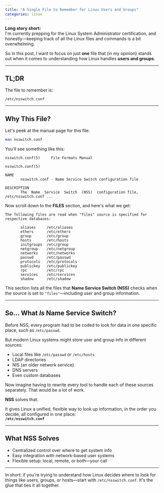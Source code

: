 ```yaml
---
title: "A Single File to Remember for Linux Users and Groups"
categories: linux
---
```


**Long story short:**  
I'm currently prepping for the Linux System Administrator certification, and honestly—keeping track of all the Linux files and commands is a bit overwhelming.

So in this post, I want to focus on just **one** file that (in my opinion) stands out when it comes to understanding how Linux handles **users and groups**.

---

## TL;DR

The file to remember is:

```text
/etc/nsswitch.conf
```

---

## Why This File?

Let's peek at the manual page for this file:

```bash
man nsswitch.conf
```

You'll see something like this:

```
nsswitch.conf(5)     File Formats Manual

nsswitch.conf(5)

NAME
       nsswitch.conf - Name Service Switch configuration file

DESCRIPTION
       The  Name  Service  Switch  (NSS)  configuration file, /etc/nsswitch.conf ...
```

Now scroll down to the **FILES** section, and here's what we get:

```
The following files are read when "files" source is specified for respective databases:

       aliases     /etc/aliases
       ethers      /etc/ethers
       group       /etc/group
       hosts       /etc/hosts
       initgroups  /etc/group
       netgroup    /etc/netgroup
       networks    /etc/networks
       passwd      /etc/passwd
       protocols   /etc/protocols
       publickey   /etc/publickey
       rpc         /etc/rpc
       services    /etc/services
       shadow      /etc/shadow
```

This section lists all the files that **Name Service Switch (NSS)** checks when the source is set to `"files"`—including user and group information.

---

## So... What *Is* Name Service Switch?

Before NSS, every program had to be coded to look for data in one specific place, such as `/etc/passwd`.

But modern Linux systems might store user and group info in different sources:

- Local files like `/etc/passwd` or `/etc/hosts`
- LDAP directories
- NIS (an older network service)
- DNS servers
- Even custom databases

Now imagine having to rewrite every tool to handle each of these sources separately. That would be a lot of work.

**NSS** solves that.

It gives Linux a unified, flexible way to look up information, in the order you decide, all configured in one place:  
**`/etc/nsswitch.conf`**

---

## What NSS Solves

- Centralized control over where to get system info
- Easy integration with network-based user systems
- Flexible setup: local, remote, or both—your call

---

In short: if you're trying to understand how Linux decides where to look for things like users, groups, or hosts—start with `/etc/nsswitch.conf`. It's the glue that ties it all together.

